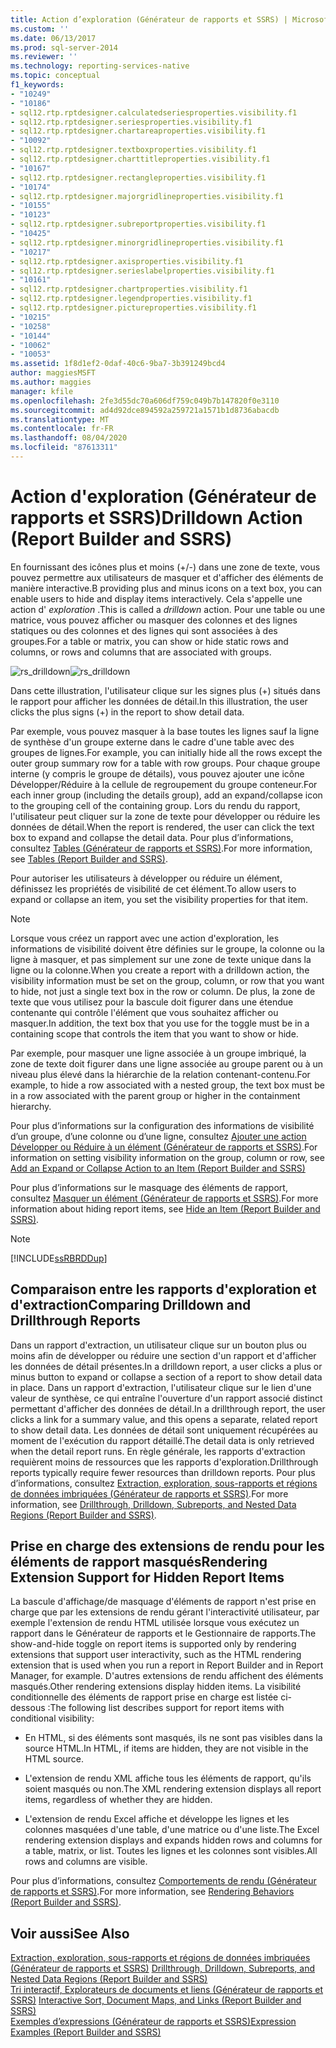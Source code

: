 ```yaml
---
title: Action d’exploration (Générateur de rapports et SSRS) | Microsoft Docs
ms.custom: ''
ms.date: 06/13/2017
ms.prod: sql-server-2014
ms.reviewer: ''
ms.technology: reporting-services-native
ms.topic: conceptual
f1_keywords:
- "10249"
- "10186"
- sql12.rtp.rptdesigner.calculatedseriesproperties.visibility.f1
- sql12.rtp.rptdesigner.seriesproperties.visibility.f1
- sql12.rtp.rptdesigner.chartareaproperties.visibility.f1
- "10092"
- sql12.rtp.rptdesigner.textboxproperties.visibility.f1
- sql12.rtp.rptdesigner.charttitleproperties.visibility.f1
- "10167"
- sql12.rtp.rptdesigner.rectangleproperties.visibility.f1
- "10174"
- sql12.rtp.rptdesigner.majorgridlineproperties.visibility.f1
- "10155"
- "10123"
- sql12.rtp.rptdesigner.subreportproperties.visibility.f1
- "10425"
- sql12.rtp.rptdesigner.minorgridlineproperties.visibility.f1
- "10217"
- sql12.rtp.rptdesigner.axisproperties.visibility.f1
- sql12.rtp.rptdesigner.serieslabelproperties.visibility.f1
- "10161"
- sql12.rtp.rptdesigner.chartproperties.visibility.f1
- sql12.rtp.rptdesigner.legendproperties.visibility.f1
- sql12.rtp.rptdesigner.pictureproperties.visibility.f1
- "10215"
- "10258"
- "10144"
- "10062"
- "10053"
ms.assetid: 1f8d1ef2-0daf-40c6-9ba7-3b391249bcd4
author: maggiesMSFT
ms.author: maggies
manager: kfile
ms.openlocfilehash: 2fe3d55dc70a606df759c049b7b147820f0e3110
ms.sourcegitcommit: ad4d92dce894592a259721a1571b1d8736abacdb
ms.translationtype: MT
ms.contentlocale: fr-FR
ms.lasthandoff: 08/04/2020
ms.locfileid: "87613311"
---
```

# <a name="drilldown-action-report-builder-and-ssrs"></a><span data-ttu-id="4185a-102">Action d'exploration (Générateur de rapports et SSRS)</span><span class="sxs-lookup"><span data-stu-id="4185a-102">Drilldown Action (Report Builder and SSRS)</span></span>
  <span data-ttu-id="4185a-103">En fournissant des icônes plus et moins (+/-) dans une zone de texte, vous pouvez permettre aux utilisateurs de masquer et d'afficher des éléments de manière interactive.</span><span class="sxs-lookup"><span data-stu-id="4185a-103">B providing plus and minus icons on a text box, you can enable users to hide and display items interactively.</span></span> <span data-ttu-id="4185a-104">Cela s'appelle une action d' *exploration* .</span><span class="sxs-lookup"><span data-stu-id="4185a-104">This is called a *drilldown* action.</span></span> <span data-ttu-id="4185a-105">Pour une table ou une matrice, vous pouvez afficher ou masquer des colonnes et des lignes statiques ou des colonnes et des lignes qui sont associées à des groupes.</span><span class="sxs-lookup"><span data-stu-id="4185a-105">For a table or matrix, you can show or hide static rows and columns, or rows and columns that are associated with groups.</span></span>  
  
 <span data-ttu-id="4185a-106">![rs_drilldown](../media/rs-drilldown.gif "rs_drilldown")</span><span class="sxs-lookup"><span data-stu-id="4185a-106">![rs_drilldown](../media/rs-drilldown.gif "rs_drilldown")</span></span>  
  
 <span data-ttu-id="4185a-107">Dans cette illustration, l'utilisateur clique sur les signes plus (+) situés dans le rapport pour afficher les données de détail.</span><span class="sxs-lookup"><span data-stu-id="4185a-107">In this illustration, the user clicks the plus signs (+) in the report to show detail data.</span></span>  
  
 <span data-ttu-id="4185a-108">Par exemple, vous pouvez masquer à la base toutes les lignes sauf la ligne de synthèse d'un groupe externe dans le cadre d'une table avec des groupes de lignes.</span><span class="sxs-lookup"><span data-stu-id="4185a-108">For example, you can initially hide all the rows except the outer group summary row for a table with row groups.</span></span> <span data-ttu-id="4185a-109">Pour chaque groupe interne (y compris le groupe de détails), vous pouvez ajouter une icône Développer/Réduire à la cellule de regroupement du groupe conteneur.</span><span class="sxs-lookup"><span data-stu-id="4185a-109">For each inner group (including the details group), add an expand/collapse icon to the grouping cell of the containing group.</span></span> <span data-ttu-id="4185a-110">Lors du rendu du rapport, l'utilisateur peut cliquer sur la zone de texte pour développer ou réduire les données de détail.</span><span class="sxs-lookup"><span data-stu-id="4185a-110">When the report is rendered, the user can click the text box to expand and collapse the detail data.</span></span> <span data-ttu-id="4185a-111">Pour plus d’informations, consultez [Tables &#40;Générateur de rapports et SSRS&#41;](tables-report-builder-and-ssrs.md).</span><span class="sxs-lookup"><span data-stu-id="4185a-111">For more information, see [Tables &#40;Report Builder  and SSRS&#41;](tables-report-builder-and-ssrs.md).</span></span>  
  
 <span data-ttu-id="4185a-112">Pour autoriser les utilisateurs à développer ou réduire un élément, définissez les propriétés de visibilité de cet élément.</span><span class="sxs-lookup"><span data-stu-id="4185a-112">To allow users to expand or collapse an item, you set the visibility properties for that item.</span></span>  
  
> [!NOTE]  
>  <span data-ttu-id="4185a-113">Lorsque vous créez un rapport avec une action d'exploration, les informations de visibilité doivent être définies sur le groupe, la colonne ou la ligne à masquer, et pas simplement sur une zone de texte unique dans la ligne ou la colonne.</span><span class="sxs-lookup"><span data-stu-id="4185a-113">When you create a report with a drilldown action, the visibility information must be set on the group, column, or row that you want to hide, not just a single text box in the row or column.</span></span> <span data-ttu-id="4185a-114">De plus, la zone de texte que vous utilisez pour la bascule doit figurer dans une étendue contenante qui contrôle l'élément que vous souhaitez afficher ou masquer.</span><span class="sxs-lookup"><span data-stu-id="4185a-114">In addition, the text box that you use for the toggle must be in a containing scope that controls the item that you want to show or hide.</span></span>  
>   
>  <span data-ttu-id="4185a-115">Par exemple, pour masquer une ligne associée à un groupe imbriqué, la zone de texte doit figurer dans une ligne associée au groupe parent ou à un niveau plus élevé dans la hiérarchie de la relation contenant-contenu.</span><span class="sxs-lookup"><span data-stu-id="4185a-115">For example, to hide a row associated with a nested group, the text box must be in a row associated with the parent group or higher in the containment hierarchy.</span></span>  
>   
>  <span data-ttu-id="4185a-116">Pour plus d’informations sur la configuration des informations de visibilité d’un groupe, d’une colonne ou d’une ligne, consultez [Ajouter une action Développer ou Réduire à un élément &#40;Générateur de rapports et SSRS&#41;](add-an-expand-or-collapse-action-to-an-item-report-builder-and-ssrs.md).</span><span class="sxs-lookup"><span data-stu-id="4185a-116">For information on setting visibility information on the group, column or row, see [Add an Expand or Collapse Action to an Item &#40;Report Builder and SSRS&#41;](add-an-expand-or-collapse-action-to-an-item-report-builder-and-ssrs.md)</span></span>  
  
 <span data-ttu-id="4185a-117">Pour plus d’informations sur le masquage des éléments de rapport, consultez [Masquer un élément &#40;Générateur de rapports et SSRS&#41;](../report-builder/hide-an-item-report-builder-and-ssrs.md).</span><span class="sxs-lookup"><span data-stu-id="4185a-117">For more information about hiding report items, see [Hide an Item &#40;Report Builder and SSRS&#41;](../report-builder/hide-an-item-report-builder-and-ssrs.md).</span></span>  
  
> [!NOTE]  
>  [!INCLUDE[ssRBRDDup](../../includes/ssrbrddup-md.md)]  
  
## <a name="comparing-drilldown-and-drillthrough-reports"></a><span data-ttu-id="4185a-118">Comparaison entre les rapports d'exploration et d'extraction</span><span class="sxs-lookup"><span data-stu-id="4185a-118">Comparing Drilldown and Drillthrough Reports</span></span>  
 <span data-ttu-id="4185a-119">Dans un rapport d'extraction, un utilisateur clique sur un bouton plus ou moins afin de développer ou réduire une section d'un rapport et d'afficher les données de détail présentes.</span><span class="sxs-lookup"><span data-stu-id="4185a-119">In a drilldown report, a user clicks a plus or minus button to expand or collapse a section of a report to show detail data in place.</span></span> <span data-ttu-id="4185a-120">Dans un rapport d'extraction, l'utilisateur clique sur le lien d'une valeur de synthèse, ce qui entraîne l'ouverture d'un rapport associé distinct permettant d'afficher des données de détail.</span><span class="sxs-lookup"><span data-stu-id="4185a-120">In a drillthrough report, the user clicks a link for a summary value, and this opens a separate, related report to show detail data.</span></span> <span data-ttu-id="4185a-121">Les données de détail sont uniquement récupérées au moment de l'exécution du rapport détaillé.</span><span class="sxs-lookup"><span data-stu-id="4185a-121">The detail data is only retrieved when the detail report runs.</span></span> <span data-ttu-id="4185a-122">En règle générale, les rapports d'extraction requièrent moins de ressources que les rapports d'exploration.</span><span class="sxs-lookup"><span data-stu-id="4185a-122">Drillthrough reports typically require fewer resources than drilldown reports.</span></span> <span data-ttu-id="4185a-123">Pour plus d’informations, consultez [Extraction, exploration, sous-rapports et régions de données imbriquées &#40;Générateur de rapports et SSRS&#41;](drillthrough-drilldown-subreports-and-nested-data-regions.md).</span><span class="sxs-lookup"><span data-stu-id="4185a-123">For more information, see [Drillthrough, Drilldown, Subreports, and Nested Data Regions &#40;Report Builder and SSRS&#41;](drillthrough-drilldown-subreports-and-nested-data-regions.md).</span></span>  
  
## <a name="rendering-extension-support-for-hidden-report-items"></a><span data-ttu-id="4185a-124">Prise en charge des extensions de rendu pour les éléments de rapport masqués</span><span class="sxs-lookup"><span data-stu-id="4185a-124">Rendering Extension Support for Hidden Report Items</span></span>  
 <span data-ttu-id="4185a-125">La bascule d'affichage/de masquage d'éléments de rapport n'est prise en charge que par les extensions de rendu gérant l'interactivité utilisateur, par exemple l'extension de rendu HTML utilisée lorsque vous exécutez un rapport dans le Générateur de rapports et le Gestionnaire de rapports.</span><span class="sxs-lookup"><span data-stu-id="4185a-125">The show-and-hide toggle on report items is supported only by rendering extensions that support user interactivity, such as the HTML rendering extension that is used when you run a report in Report Builder and in Report Manager, for example.</span></span> <span data-ttu-id="4185a-126">D'autres extensions de rendu affichent des éléments masqués.</span><span class="sxs-lookup"><span data-stu-id="4185a-126">Other rendering extensions display hidden items.</span></span> <span data-ttu-id="4185a-127">La visibilité conditionnelle des éléments de rapport prise en charge est listée ci-dessous :</span><span class="sxs-lookup"><span data-stu-id="4185a-127">The following list describes support for report items with conditional visibility:</span></span>  
  
-   <span data-ttu-id="4185a-128">En HTML, si des éléments sont masqués, ils ne sont pas visibles dans la source HTML.</span><span class="sxs-lookup"><span data-stu-id="4185a-128">In HTML, if items are hidden, they are not visible in the HTML source.</span></span>  
  
-   <span data-ttu-id="4185a-129">L'extension de rendu XML affiche tous les éléments de rapport, qu'ils soient masqués ou non.</span><span class="sxs-lookup"><span data-stu-id="4185a-129">The XML rendering extension displays all report items, regardless of whether they are hidden.</span></span>  
  
-   <span data-ttu-id="4185a-130">L'extension de rendu Excel affiche et développe les lignes et les colonnes masquées d'une table, d'une matrice ou d'une liste.</span><span class="sxs-lookup"><span data-stu-id="4185a-130">The Excel rendering extension displays and expands hidden rows and columns for a table, matrix, or list.</span></span> <span data-ttu-id="4185a-131">Toutes les lignes et les colonnes sont visibles.</span><span class="sxs-lookup"><span data-stu-id="4185a-131">All rows and columns are visible.</span></span>  
  
 <span data-ttu-id="4185a-132">Pour plus d’informations, consultez [Comportements de rendu &#40;Générateur de rapports et SSRS&#41;](rendering-behaviors-report-builder-and-ssrs.md).</span><span class="sxs-lookup"><span data-stu-id="4185a-132">For more information, see [Rendering Behaviors &#40;Report Builder  and SSRS&#41;](rendering-behaviors-report-builder-and-ssrs.md).</span></span>  
  
## <a name="see-also"></a><span data-ttu-id="4185a-133">Voir aussi</span><span class="sxs-lookup"><span data-stu-id="4185a-133">See Also</span></span>  
 <span data-ttu-id="4185a-134">[Extraction, exploration, sous-rapports et régions de données imbriquées &#40;Générateur de rapports et SSRS&#41;](drillthrough-drilldown-subreports-and-nested-data-regions.md) </span><span class="sxs-lookup"><span data-stu-id="4185a-134">[Drillthrough, Drilldown, Subreports, and Nested Data Regions &#40;Report Builder and SSRS&#41;](drillthrough-drilldown-subreports-and-nested-data-regions.md) </span></span>  
 <span data-ttu-id="4185a-135">[Tri interactif, Explorateurs de documents et liens &#40;Générateur de rapports et SSRS&#41;](interactive-sort-document-maps-and-links-report-builder-and-ssrs.md) </span><span class="sxs-lookup"><span data-stu-id="4185a-135">[Interactive Sort, Document Maps, and Links &#40;Report Builder and SSRS&#41;](interactive-sort-document-maps-and-links-report-builder-and-ssrs.md) </span></span>  
 [<span data-ttu-id="4185a-136">Exemples d’expressions &#40;Générateur de rapports et SSRS&#41;</span><span class="sxs-lookup"><span data-stu-id="4185a-136">Expression Examples &#40;Report Builder and SSRS&#41;</span></span>](expression-examples-report-builder-and-ssrs.md)  
  
  
